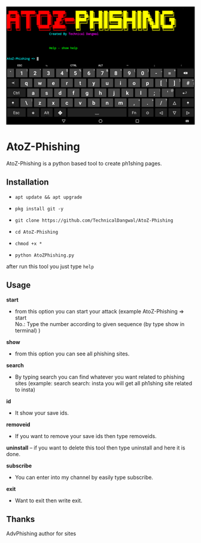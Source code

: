 ![alt](.img/logo.png)

# AtoZ-Phishing
AtoZ-Phishing is a python based tool to create ph1shing pages.

## Installation

* `apt update && apt upgrade`

* `pkg install git -y`

* `git clone https://github.com/TechnicalDangwal/AtoZ-Phishing`

* `cd AtoZ-Phishing`

* `chmod +x *`

* `python AtoZPhishing.py`

after run this tool you just type `help`

## Usage

__start__
- from this option you can start your attack (example
AtoZ-Phishing => start                                                
No.: Type the number according to given sequence (by type show in terminal)
)

__show__
- from this option you can see all phishing sites.

__search__
- By typing search you can find whatever you want related to phishing sites (example: search
search: insta
you will get all ph1shing site related to insta)

__id__
- It show your save ids.

__removeid__
- If you want to remove your save ids then type removeids.

__uninstall__
– if you want to delete this tool then type uninstall and here it is done.

__subscribe__
- You can enter into my channel by easily type subscribe.

__exit__
- Want to exit then write exit.

## Thanks
AdvPhishing author for sites
